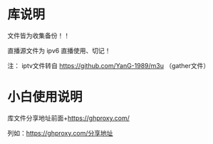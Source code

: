 # 库说明
文件皆为收集备份！！

直播源文件为 ipv6 直播使用、切记！

注： iptv文件转自
https://github.com/YanG-1989/m3u （gather文件）

# 小白使用说明

库文件分享地址前面+https://ghproxy.com/

列如：https://ghproxy.com/分享地址
